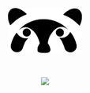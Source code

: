 <!-- Code -->
<div align="center">
  <img align="center" src="https://github.com/PET-CODE-UEL/.github/blob/main/profile/Ativo%209.png" width="150px"/>
</div>

<!-- Title -->
<h1 align="center">
  <a href="https://git.io/typing-svg">
    <img src="https://readme-typing-svg.herokuapp.com?font=Fira+Code&size=25&duration=1500&pause=1000&color=EC6F1C&width=435&lines=Ol%C3%A1%2C+eu+sou+o+Code!+%F0%9F%91%8B;Mascote+do+PET+Computa%C3%A7%C3%A3o+e+Design;Bem+Vindo(a)+ao+nosso+GitHub!+%F0%9F%98%8A&center=true&size=20">
  </a>
</h1>
